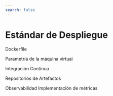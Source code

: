```yaml
---
search: false
---
```


# Estándar de Despliegue

Dockerfile

Parametría de la máquina virtual

Integración Contínua

Repositorios de Artefactos

Observabilidad
Implementación de métricas



